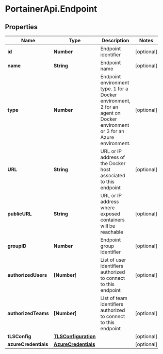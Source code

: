 # PortainerApi.Endpoint

## Properties
Name | Type | Description | Notes
------------ | ------------- | ------------- | -------------
**id** | **Number** | Endpoint identifier | [optional] 
**name** | **String** | Endpoint name | [optional] 
**type** | **Number** | Endpoint environment type. 1 for a Docker environment, 2 for an agent on Docker environment or 3 for an Azure environment. | [optional] 
**URL** | **String** | URL or IP address of the Docker host associated to this endpoint | [optional] 
**publicURL** | **String** | URL or IP address where exposed containers will be reachable | [optional] 
**groupID** | **Number** | Endpoint group identifier | [optional] 
**authorizedUsers** | **[Number]** | List of user identifiers authorized to connect to this endpoint | [optional] 
**authorizedTeams** | **[Number]** | List of team identifiers authorized to connect to this endpoint | [optional] 
**tLSConfig** | [**TLSConfiguration**](TLSConfiguration.md) |  | [optional] 
**azureCredentials** | [**AzureCredentials**](AzureCredentials.md) |  | [optional] 


